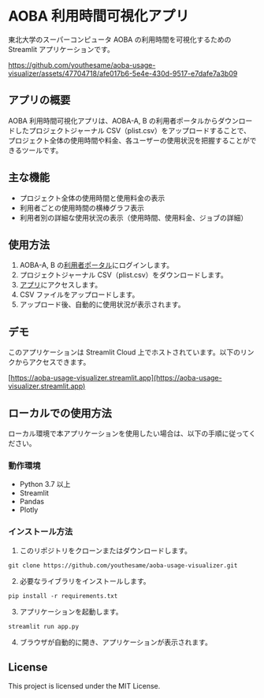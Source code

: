 # AOBA 利用時間可視化アプリ

東北大学のスーパーコンピュータ AOBA の利用時間を可視化するための Streamlit アプリケーションです。

https://github.com/youthesame/aoba-usage-visualizer/assets/47704718/afe017b6-5e4e-430d-9517-e7dafe7a3b09

## アプリの概要

AOBA 利用時間可視化アプリは、AOBA-A, B の利用者ポータルからダウンロードしたプロジェクトジャーナル CSV（plist.csv）をアップロードすることで、プロジェクト全体の使用時間や料金、各ユーザーの使用状況を把握することができるツールです。

## 主な機能

- プロジェクト全体の使用時間と使用料金の表示
- 利用者ごとの使用時間の横棒グラフ表示
- 利用者別の詳細な使用状況の表示（使用時間、使用料金、ジョブの詳細）

## 使用方法

1. AOBA-A, B の[利用者ポータル](https://portal.ss.cc.tohoku.ac.jp/thkportal/riyosha_login/)にログインします。
2. プロジェクトジャーナル CSV（plist.csv）をダウンロードします。
3. [アプリ](https://aoba-usage-visualizer.streamlit.app)にアクセスします。
4. CSV ファイルをアップロードします。
5. アップロード後、自動的に使用状況が表示されます。

## デモ

このアプリケーションは Streamlit Cloud 上でホストされています。以下のリンクからアクセスできます。

[https://aoba-usage-visualizer.streamlit.app](https://aoba-usage-visualizer.streamlit.app)

## ローカルでの使用方法

ローカル環境で本アプリケーションを使用したい場合は、以下の手順に従ってください。

### 動作環境

- Python 3.7 以上
- Streamlit
- Pandas
- Plotly

### インストール方法

1. このリポジトリをクローンまたはダウンロードします。

```
git clone https://github.com/youthesame/aoba-usage-visualizer.git
```

2. 必要なライブラリをインストールします。

```
pip install -r requirements.txt
```

3. アプリケーションを起動します。

```
streamlit run app.py
```

4. ブラウザが自動的に開き、アプリケーションが表示されます。

## License

This project is licensed under the MIT License.
